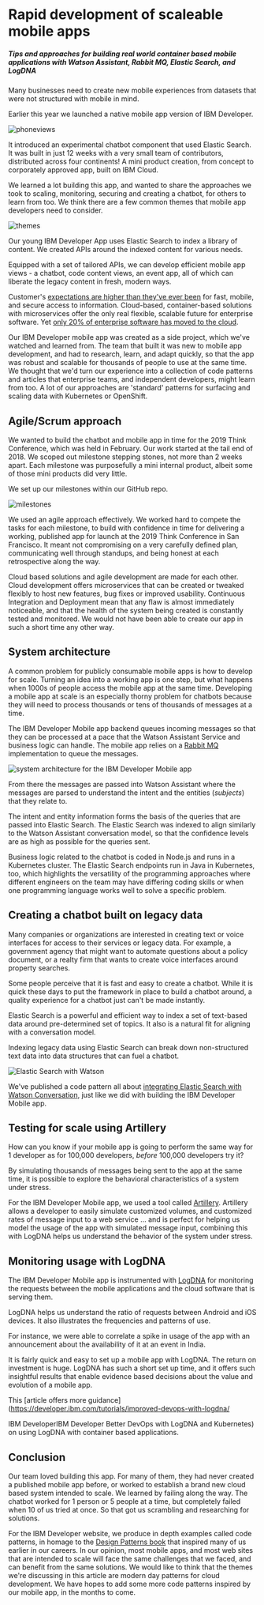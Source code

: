 
# Rapid development of scaleable mobile apps

##### Tips and approaches for building real world container based mobile applications with Watson Assistant, Rabbit MQ, Elastic Search, and LogDNA

Many businesses need to create new mobile experiences from datasets that were not structured with mobile in mind.

Earlier this year we launched a native mobile app version of IBM Developer.

![phoneviews](phoneviews@2x.png)

It introduced an experimental chatbot component that used Elastic Search. It was built in just 12 weeks with a very small team of contributors, distributed across four continents! A mini product creation, from concept to corporately approved app, built on IBM Cloud.

We learned a lot building this app, and wanted to share the approaches we took to scaling, monitoring, securing and creating a chatbot, for others to learn from too. We think there are a few common themes that mobile app developers need to consider.

![themes](themes@2x.png)

Our young IBM Developer App uses Elastic Search to index a library of content. We created APIs around the indexed content for various needs.

Equipped with a set of tailored APIs, we can develop efficient mobile app views - a chatbot, code content views, an event app, all of which can liberate the legacy content in fresh, modern ways.

Customer's [expectations are higher than they've ever been](https://www.gartner.com/en/newsroom/press-releases/2019-04-04-gartner-says-the-future-of-app-development-is-multiex) for fast, mobile, and secure access to information. Cloud-based, container-based solutions with microservices offer the only real flexible, scalable future for enterprise software. Yet [only 20% of enterprise software has moved to the cloud](https://www.ibm.com/blogs/cloud-computing/2019/03/05/20-percent-cloud-transformation/).

Our IBM Developer mobile app was created as a side project, which we've watched and learned from. The team that built it was new to mobile app development, and had to research, learn, and adapt quickly, so that the app was robust and scalable for thousands of people to use at the same time. We thought that we'd turn our experience into a collection of code patterns and articles that enterprise teams, and independent developers, might learn from too. A lot of our approaches are 'standard' patterns for surfacing and scaling data with Kubernetes or OpenShift.


## Agile/Scrum approach

We wanted to build the chatbot and mobile app in time for the 2019 Think Conference, which was held in February. Our work started at the tail end of 2018. We scoped out milestone stepping stones, not more than 2 weeks apart. Each milestone was purposefully a mini internal product, albeit some of those mini products did very little.

We set up our milestones within our GitHub repo.

![milestones](milestonesgithub.png)

We used an agile approach effectively. We worked hard to compete the tasks for each milestone, to build with confidence in time for delivering a working, published app for launch at the 2019 Think Conference in San Francisco. It meant not compromising on a very carefully defined plan, communicating well through standups, and being honest at each retrospective along the way.

Cloud based solutions and agile development are made for each other. Cloud development offers microservices that can be created or tweaked flexibly to host new features, bug fixes or improved usability. Continuous Integration and Deployment mean that any flaw is almost immediately noticeable, and that the health of the system being created is constantly tested and monitored. We would not have been able to create our app in such a short time any other way.

## System architecture

A common problem for publicly consumable mobile apps is how to develop for scale. Turning an idea into a working app is one step, but what happens when 1000s of people access the mobile app at the same time. Developing a mobile app at scale is an especially thorny problem for chatbots because they will need to process thousands or tens of thousands of messages at a time.

The IBM Developer Mobile app backend queues incoming messages so that they can be processed at a pace that the Watson Assistant Service and business logic can handle. The mobile app relies on a [Rabbit MQ]( https://cloud.ibm.com/catalog/services/compose-for-rabbitmq) implementation to queue the messages.   

![system architecture for the IBM Developer Mobile app](architecture.jpeg)

From there the messages are passed into Watson Assistant where the messages are parsed to understand the intent and the entities (_subjects_) that they relate to.

The intent and entity information forms the basis of the queries that are passed into Elastic Search. The Elastic Search was indexed to align similarly to the Watson Assistant conversation model, so that the confidence levels are as high as possible for the queries sent.

Business logic related to the chatbot is coded in Node.js and runs in a Kubernetes cluster. The Elastic Search endpoints run in Java in Kubernetes, too, which highlights the versatility of the programming approaches where different engineers on the team may have differing coding skills or when one programming language works well to solve a specific problem.

## Creating a chatbot built on legacy data  

Many companies or organizations are interested in creating text or voice interfaces for access to their services or legacy data. For example, a government agency that might want to automate questions about a policy document, or a realty firm that wants to create voice interfaces around property searches.

Some people perceive that it is fast and easy to create a chatbot. While it is quick these days to put the framework in place to build a chatbot around, a quality experience for a chatbot just can't be made instantly.

Elastic Search is a powerful and efficient way to index a set of text-based data around pre-determined set of topics. It also is a natural fit for aligning with a conversation model.

Indexing legacy data using Elastic Search can break down non-structured text data into data structures that can fuel a chatbot.

![Elastic Search with Watson](elasticsearch.jpeg)

We've published a code pattern all about [integrating Elastic Search with Watson Conversation](https://developer.ibm.com/patterns/building-a-chatbot-with-kubernetes-watson-assistant-and-elastic-search/), just like we did with building the IBM Developer Mobile app.

## Testing for scale using Artillery

How can you know if your mobile app is going to perform the same way for 1 developer as for 100,000 developers, _before_ 100,000 developers try it?

By simulating thousands of messages being sent to the app at the same time, it is possible to explore the behavioral characteristics of a system under stress.

For the IBM Developer Mobile app, we used a tool called [Artillery](https://artillery.io/). Artillery allows a developer to easily simulate customized volumes, and customized rates of message input to a web service ... and is perfect for helping us model the usage of the app with simulated message input, combining this with LogDNA helps us understand the behavior of the system under stress.

## Monitoring usage with LogDNA  

The IBM Developer Mobile app is instrumented with [LogDNA](https://cloud.ibm.com/catalog/services/logdna) for monitoring the requests between the mobile applications and the cloud software that is serving them.

LogDNA helps us understand the ratio of requests between Android and iOS devices. It also illustrates the frequencies and patterns of use.

For instance, we were able to correlate a spike in usage of the app with an announcement about the availability of it at an event in India.

It is fairly quick and easy to set up a mobile app with LogDNA. The return on investment is huge.  LogDNA has such a short set up time, and it offers such insightful results that enable evidence based decisions about the value and evolution of a mobile app.

This [article offers more guidance](https://developer.ibm.com/tutorials/improved-devops-with-logdna/

IBM DeveloperIBM Developer
Better DevOps with LogDNA and Kubernetes) on using LogDNA with container based applications.

## Conclusion

Our team loved building this app. For many of them, they had never created a published mobile app before, or worked to establish a brand new cloud based system intended to scale. We learned by failing along the way. The chatbot worked for 1 person or 5 people at a time, but completely failed when 10 of us tried at once. So that got us scrambling and researching for solutions.

For the IBM Developer website, we produce in depth examples called code patterns, in homage to the [Design Patterns book](https://en.wikipedia.org/wiki/Design_Patterns) that inspired many of us earlier in our careers. In our opinion, most mobile apps, and most web sites that are intended to scale will face the same challenges that we faced, and can benefit from the same solutions. We would like to think that the themes we're discussing in this article are modern day patterns for cloud development. We have hopes to add some more code patterns inspired by our mobile app, in the months to come.
